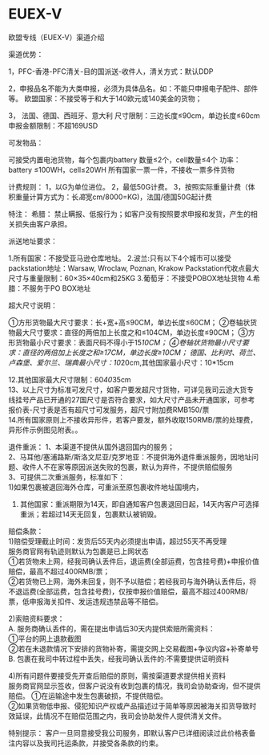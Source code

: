 
# EUEX-V 

欧盟专线（EUEX-V）渠道介绍

渠道优势：	

1，PFC-香港-PFC清关-目的国派送-收件人，清关方式：默认DDP

2，申报品名不能为大类申报，必须为具体品名。如：不能只申报电子配件、部件等。
欧盟国家：不接受等于和大于140欧元或140美金的货物；

3， 法国、德国、西班牙、意大利 尺寸限制：三边长度≤90cm，单边长度≤60cm
申报金额限制：不超169USD


可发物品：	

可接受内置电池货物，每个包裹内battery 数量≤2个，cell数量≤4个
功率：battery ≤100WH，cell≤20WH
所有国家一票一件，不接收一票多件货物


计费规则：	1，以G为单位进位。
2，最低50G计费。
3，按照实际重量计费（体积重量计算方式为：长*高*宽cm/8000=KG)，法国/德国50G起计费


特注：	希腊： 禁止瞒报、低报行为；如客户没有按照要求申报和发货，产生的相关损失由客户承担。


派送地址要求：	

1.所有国家：不接受亚马逊仓库地址。
2.波兰:只有以下4个城市可以接受packstation地址：Warsaw, Wroclaw, Poznan, Krakow     Packstation代收点最大尺寸与重量限制：60×35×40cm和25KG
3.葡萄牙：不接受POBOX地址货物
4.希腊：不服务于PO BOX地址

超大尺寸说明：	

①方形货物最大尺寸要求：长+宽+高≤90CM，单边长度≤60CM；
②卷轴状货物最大尺寸要求：直径的两倍加上长度之和≤104CM，单边长度≤90CM；
③方形货物最小尺寸要求：表面尺码不得小于15*10CM；
④卷轴状货物最小尺寸要求：直径的两倍加上长度之和≥17CM，单边长度≥10CM；
德国、比利时、荷兰、卢森堡、爱尔兰、瑞典最小尺寸：10*20cm,其他国家最小尺寸：10*15cm     

12.其他国家最大尺寸限制：60*40*35cm     
13、以上尺寸为标准可发尺寸，如客户要发超尺寸货物，可详见我司云途大货专线挂号产品已开通的27国尺寸是否符合要求，如大尺寸产品未开通国家，可参考报价表-尺寸表是否有超尺寸可发服务，超尺寸附加费RMB150/票     
14.所有国家原则上不接收异形件，若客户要发，额外收取150RMB/票的处理费，异形件示例图见附表。。


退件重派：	1、本渠道不提供从国外退回国内的服务；     
2、马耳他/塞浦路斯/斯洛文尼亚/克罗地亚：不提供海外退件重派服务，因地址问题、收件人不在家等原因派送失败的包裹，默认为弃件，不提供赔偿服务     
3、可提供二次重派服务，标准如下：     
1)如果包裹被退回海外仓库，可重派至原包裹收件地址国境内，     
1) 其他国家：重派期限为14天，即自通知客户包裹退回日起，14天内客户可选择重派；若超过14天无回复，包裹默认被销毁。 


赔偿条款：	
1)赔偿受理截止时间：发货后55天内必须提出申请，超过55天不再受理     
服务商官网有轨迹则默认为包裹是已上网状态     
①若货物未上网，经我司确认丢件后，退运费(全部运费，包含挂号费)+申报价值赔偿，最高不超过400RMB/票；     
②若货物已上网，海外未回复，则不予以赔偿；若经我司与海外确认丢件后，将不退运费(全部运费，包含挂号费)，仅按申报价值赔偿，最高不超过400RMB/票，低申报海关扣件、发运违规违禁品等不赔偿。

2)索赔资料要求：     
 A. 服务商确认丢件的，需在提出申请后30天内提供索赔所需资料：     
①平台的网上退款截图     
②若在未退款情况下安排的货物补寄，需提交网上交易截图+争议内容+补寄单号     
B. 包裹在我司中转过程中丢失，经我司确认丢件的:不需要提供证明资料     

4)所有问题件要接受先开查后赔偿的原则，需按渠道要求提供相关资料     
服务商官网显示签收，但客户说没有收到包裹的情况，我司会协助查询，但不提供赔偿。
①在运输途中发生包裹破损，不提供赔偿。     
②如果货物低申报、侵犯知识产权或产品描述过于简单等原因被海关扣货导致时效延误，此情况不在赔偿范围之内，我司会协助发件人提供清关文件。      


特别提示：	客户一旦同意接受我公司服务，即默认客户已详细阅读过此价格表备注内容以及我司托运条款，并接受各条款的约束。